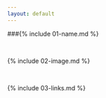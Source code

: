 ```yaml
---
layout: default
---
```


###{% include 01-name.md %}

<br>

{% include 02-image.md %}

<br>

{% include 03-links.md %}


